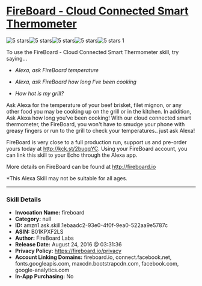 # [FireBoard - Cloud Connected Smart Thermometer](http://alexa.amazon.com/#skills/amzn1.ask.skill.1ebaadc2-93e0-4f0f-9ea0-522aa9e5787c)
![5 stars](../../images/ic_star_black_18dp_1x.png)![5 stars](../../images/ic_star_black_18dp_1x.png)![5 stars](../../images/ic_star_black_18dp_1x.png)![5 stars](../../images/ic_star_black_18dp_1x.png)![5 stars](../../images/ic_star_black_18dp_1x.png) 1

To use the FireBoard - Cloud Connected Smart Thermometer skill, try saying...

* *Alexa, ask FireBoard temperature*

* *Alexa, ask FireBoard how long I've been cooking*

* *How hot is my grill?*

Ask Alexa for the temperature of your beef brisket, filet mignon, or any other food you may be cooking up on the grill or in the kitchen.  In addition, Ask Alexa how long you've been cooking!  With our cloud connected smart thermometer, the FireBoard, you won't have to smudge your phone with greasy fingers or run to the grill to check your temperatures.. just ask Alexa!

FireBoard is very close to a full production run, support us and pre-order yours today at http://kck.st/2buqqYC.   Using your FireBoard account, you can link this skill to your Echo through the Alexa app.

More details on FireBoard can be found at http://fireboard.io

*This Alexa Skill may not be suitable for all ages.

***

### Skill Details

* **Invocation Name:** fireboard
* **Category:** null
* **ID:** amzn1.ask.skill.1ebaadc2-93e0-4f0f-9ea0-522aa9e5787c
* **ASIN:** B01KPXF2LS
* **Author:** FireBoard Labs
* **Release Date:** August 24, 2016 @ 03:31:36
* **Privacy Policy:** https://fireboard.io/privacy
* **Account Linking Domains:** fireboard.io, connect.facebook.net, fonts.googleapis.com, maxcdn.bootstrapcdn.com, facebook.com, google-analytics.com
* **In-App Purchasing:** No
